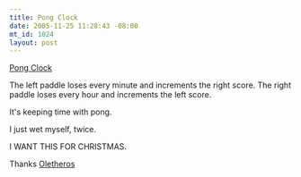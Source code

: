 ```yaml
--- 
title: Pong Clock
date: 2005-11-25 11:28:43 -08:00
mt_id: 1024
layout: post
---
```

[Pong Clock][1]

The left paddle loses every minute and increments the right score. The right paddle loses every hour and increments the left score.

It's keeping time with pong.

I just wet myself, twice.

I WANT THIS FOR CHRISTMAS.

Thanks [Oletheros][2]

   [1]: http://mocoloco.com/archives/001766.php
   [2]: http://www.livejournal.com/users/oletheros

